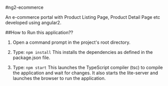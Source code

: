 #ng2-ecommerce

An e-commerce portal with Product Listing Page, Product Detail Page etc developed using angular2.


##How to Run this application??

1) Open a command prompt in the project's root directory.

2) Type: `npm install`
    This installs the dependencies as defined in the package.json file.
    
3) Type: `npm start`
    This launches the TypeScript compiler (tsc) to compile the application and wait for changes. 
    It also starts the lite-server and launches the browser to run the application.
